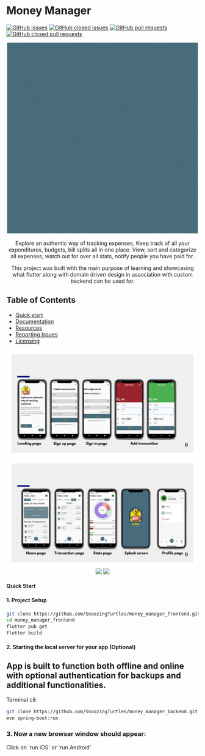 # Money Manager
[![GitHub issues](https://img.shields.io/github/issues/galio-org/galio-starter-kit.svg?style=popout)](https://github.com/SnoozingTurtles/money_manager_frontend/issues)
[![GitHub closed issues](https://img.shields.io/github/issues-closed/galio-org/galio-starter-kit.svg)](https://github.com/SnoozingTurtles/money_manager_frontend/issues?q=is%3Aissue+is%3Aclosed)
[![GitHub pull requests](https://img.shields.io/github/issues-pr/galio-org/galio-starter-kit.svg)](https://github.com/SnoozingTurtles/money_manager_frontend/pulls)
[![GitHub closed pull requests](https://img.shields.io/github/issues-pr-closed/galio-org/galio-starter-kit.svg)](https://github.com/SnoozingTurtles/money_manager_frontend/pulls?q=is%3Apr+is%3Aclosed)

<p align="center">
  <img src="https://github.com/SnoozingTurtles/money_manager_frontend/blob/master/assets/splash_screen/money_manager.gif">
  <p align="center">Explore an authentic way of tracking expenses, Keep track of all your expenditures, budgets, bill splits all in one place. View, sort and categorize all expenses, watch out for over all stats, notify people you have paid for.</p>
  <p align="center">This project was built with the main purpose of learning and showcasing what flutter along with domain driven design in association with custom backend can be used for. </p>
</p>

## Table of Contents
* [Quick start](#quick-start)
* [Documentation](#documentation)
* [Resources](#resources)
* [Reporting Issues](#reporting-issues)
* [Licensing](#licensing)

<p align="center">
  <img src="https://github.com/SnoozingTurtles/money_manager_frontend/blob/development/screenshots/1.png">
  <img src="https://github.com/SnoozingTurtles/money_manager_frontend/blob/development/screenshots/2.png">
  <img src="https://github.com/SnoozingTurtles/money_manager_backend/blob/master/images/money_manager_swagger-ui1.png">
  <img src="https://github.com/SnoozingTurtles/money_manager_backend/blob/master/images/money_manager_swagger-ui2.png">
</p> 

#### Quick Start

#### 1. Project Setup
```bash
git clone https://github.com/SnoozingTurtles/money_manager_frontend.git
cd money_manager_frontend
flutter pub get 
flutter build
```

#### 2. Starting the local server for your app (Optional)
## App is built to function both offline and online with optional authentication for backups and additional functionalities.
Terminal cli:
```bash
git clone https://github.com/SnoozingTurtles/money_manager_backend.git
mvn spring-boot:run
```


### 3. Now a new browser window should appear:
Click on 'run iOS' or 'run Android' 
